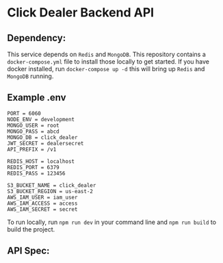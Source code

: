# Click Dealer Backend API

## Dependency:
This service depends on `Redis` and `MongoDB`. This repository contains a `docker-compose.yml` file to install those locally to get started.
If you have docker installed, run `docker-compose up -d` this will bring up `Redis` and `MongoDB` running.

## Example .env
```
PORT = 6060
NODE_ENV = development
MONGO_USER = root
MONGO_PASS = abcd
MONGO_DB = click_dealer
JWT_SECRET = dealersecret
API_PREFIX = /v1

REDIS_HOST = localhost
REDIS_PORT = 6379
REDIS_PASS = 123456

S3_BUCKET_NAME = click_dealer
S3_BUCKET_REGION = us-east-2
AWS_IAM_USER = iam_user
AWS_IAM_ACCESS = access
AWS_IAM_SECRET = secret
```
To run locally, run `npm run dev` in your command line and `npm run build` to build the project.

## API Spec:

